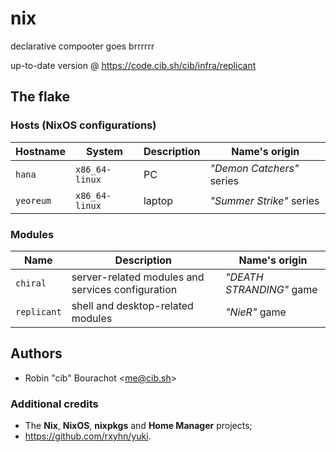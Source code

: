 # nix
declarative compooter goes brrrrrr

up-to-date version @ https://code.cib.sh/cib/infra/replicant

## The flake

### Hosts (NixOS configurations)

| Hostname     | System          | Description                         | Name's origin             |
| ------------ | --------------- | ----------------------------------- | ------------------------- |
| `hana`       | `x86_64-linux`  | PC                                  | *"Demon Catchers"* series |
| `yeoreum`    | `x86_64-linux`  | laptop                              | *"Summer Strike"* series  |

### Modules

| Name        | Description                                       | Name's origin            |
| ----------- | ------------------------------------------------- | ------------------------ |
| `chiral`    | server-related modules and services configuration | *"DEATH STRANDING"* game |
| `replicant` | shell and desktop-related modules                 | *"NieR"* game            |

## Authors
- Robin "cib" Bourachot <[me@cib.sh](mailto:me@cib.sh)>

### Additional credits
- The **Nix**, **NixOS**, **nixpkgs** and **Home Manager** projects;
- https://github.com/rxyhn/yuki.
